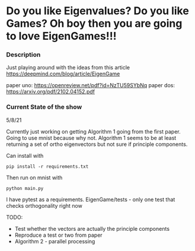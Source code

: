 # Do you like Eigenvalues? Do you like Games? Oh boy then you are going to love EigenGames!!!

### Description

Just playing around with the ideas from this article https://deepmind.com/blog/article/EigenGame

paper uno: https://openreview.net/pdf?id=NzTU59SYbNq
paper dos: https://arxiv.org/pdf/2102.04152.pdf

### Current State of the show

5/8/21

Currently just working on getting Algorithm 1 going from the first paper. Going to use mnist because why not. 
Algorithm 1 seems to be at least returning a set of ortho eigenvectors but not sure if principle components. 

Can install with

```angular2html
pip install -r requirements.txt
```

Then run on mnist with 

```angular2html
python main.py
```

I have pytest as a requirements. EigenGame/tests - only one test that checks orthogonality right now

TODO:
* Test whether the vectors are actually the principle components
* Reproduce a test or two from paper
* Algorithm 2 - parallel processing


